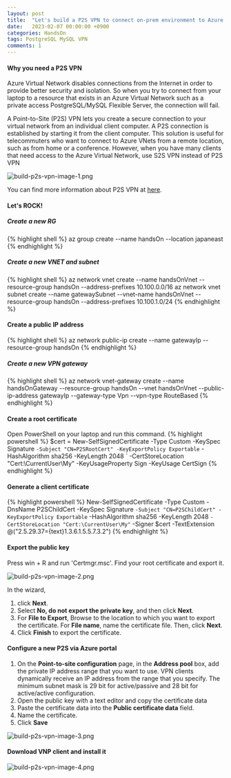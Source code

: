 ```yaml
---
layout: post
title:  "Let's build a P2S VPN to connect on-prem environment to Azure Virtual Network"
date:   2023-02-07 00:00:00 +0900
categories: HandsOn
tags: PostgreSQL MySQL VPN
comments: 1
---
```

#### Why you need a P2S VPN

Azure Virtual Network disables connections from the Internet in order to provide better security and isolation.
So when you try to connect from your laptop to a resource that exists in an Azure Virtual Network such as a private access PostgreSQL/MySQL Flexible Server, the connection will fail.

A Point-to-Site (P2S) VPN lets you create a secure connection to your virtual network from an individual client computer.
A P2S connection is established by starting it from the client computer. This solution is useful for telecommuters who want to connect to Azure VNets from a remote location, such as from home or a conference.
However, when you have many clients that need access to the Azure Virtual Network, use S2S VPN instead of P2S VPN

![build-p2s-vpn-image-1.png]({{site.baseurl}}/assets/res/build-p2s-vpn-image-1.png)

You can find more information about P2S VPN at [here][link1].

#### Let's ROCK!

##### Create a new RG
{% highlight shell %}
az group create --name handsOn --location japaneast
{% endhighlight %}

##### Create a new VNET and subnet
{% highlight shell %}
az network vnet create --name handsOnVnet --resource-group handsOn --address-prefixes 10.100.0.0/16
az network vnet subnet create --name gatewaySubnet --vnet-name handsOnVnet --resource-group handsOn --address-prefixes 10.100.1.0/24
{% endhighlight %}

#### Create a public IP address
{% highlight shell %}
az network public-ip create --name gatewayIp --resource-group handsOn
{% endhighlight %}

##### Create a new VPN gateway
{% highlight shell %}
az network vnet-gateway create --name handsOnGateway --resource-group handsOn --vnet handsOnVnet --public-ip-address gatewayIp --gateway-type Vpn --vpn-type RouteBased
{% endhighlight %}

#### Create a root certificate
Open PowerShell on your laptop and run this command.
{% highlight powershell %}
$cert = New-SelfSignedCertificate -Type Custom -KeySpec Signature `
-Subject "CN=P2SRootCert" -KeyExportPolicy Exportable `
-HashAlgorithm sha256 -KeyLength 2048 `
-CertStoreLocation "Cert:\CurrentUser\My" -KeyUsageProperty Sign -KeyUsage CertSign
{% endhighlight %}

#### Generate a client certificate
{% highlight powershell %}
New-SelfSignedCertificate -Type Custom -DnsName P2SChildCert -KeySpec Signature `
-Subject "CN=P2SChildCert" -KeyExportPolicy Exportable `
-HashAlgorithm sha256 -KeyLength 2048 `
-CertStoreLocation "Cert:\CurrentUser\My" `
-Signer $cert -TextExtension @("2.5.29.37={text}1.3.6.1.5.5.7.3.2")
{% endhighlight %}

#### Export the public key
Press win + R and run 'Certmgr.msc'.
Find your root certificate and export it.

![build-p2s-vpn-image-2.png]({{site.baseurl}}/assets/res/build-p2s-vpn-image-2.png)

In the wizard, 
1. click **Next**.
2. Select **No, do not export the private key**, and then click **Next**.
3. For **File to Export**, Browse to the location to which you want to export the certificate. For **File name**, name the certificate file. Then, click **Next**.
4. Click **Finish** to export the certificate.

#### Configure a new P2S via Azure portal
1. On the **Point-to-site configuration** page, in the **Address pool** box, add the private IP address range that you want to use. VPN clients dynamically receive an IP address from the range that you specify. The minimum subnet mask is 29 bit for active/passive and 28 bit for active/active configuration.
2. Open the public key with a text editor and copy the certificate data
3. Paste the certificate data into the **Public certificate data** field. 
4. Name the certificate.
5. Click **Save**

![build-p2s-vpn-image-3.png]({{site.baseurl}}/assets/res/build-p2s-vpn-image-3.png)

#### Download VNP client and install it

![build-p2s-vpn-image-4.png]({{site.baseurl}}/assets/res/build-p2s-vpn-image-4.png)

[link1]: https://learn.microsoft.com/en-us/azure/vpn-gateway/point-to-site-about